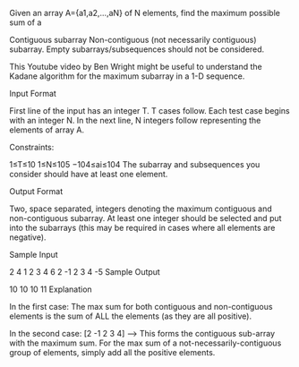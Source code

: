 Given an array A={a1,a2,…,aN} of N elements, find the maximum possible sum of a

Contiguous subarray
Non-contiguous (not necessarily contiguous) subarray.
Empty subarrays/subsequences should not be considered.

This Youtube video by Ben Wright might be useful to understand the Kadane algorithm for the maximum subarray in a 1-D sequence.


Input Format

First line of the input has an integer T. T cases follow. 
Each test case begins with an integer N. In the next line, N integers follow representing the elements of array A.

Constraints:

1≤T≤10
1≤N≤105
−104≤ai≤104
The subarray and subsequences you consider should have at least one element.

Output Format

Two, space separated, integers denoting the maximum contiguous and non-contiguous subarray. At least one integer should be selected and put into the subarrays (this may be required in cases where all elements are negative).

Sample Input

2 
4 
1 2 3 4
6
2 -1 2 3 4 -5
Sample Output

10 10
10 11
Explanation

In the first case: 
The max sum for both contiguous and non-contiguous elements is the sum of ALL the elements (as they are all positive).

In the second case: 
[2 -1 2 3 4] --> This forms the contiguous sub-array with the maximum sum. 
For the max sum of a not-necessarily-contiguous group of elements, simply add all the positive elements.
